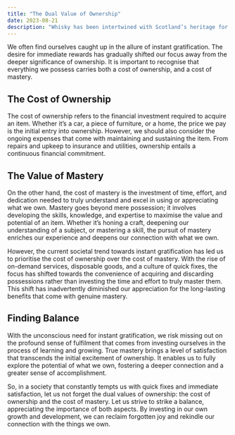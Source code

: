 ```yaml
---
title: "The Dual Value of Ownership"
date: 2023-08-21
description: "Whisky has been intertwined with Scotland’s heritage for centuries, possibly brought by Christian missionary monks."
---
```


We often find ourselves caught up in the allure of instant gratification. The desire for immediate rewards has gradually shifted our focus away from the deeper significance of ownership. It is important to recognise that everything we possess carries both a cost of ownership, and a cost of mastery.

## The Cost of Ownership

The cost of ownership refers to the financial investment required to acquire an item. Whether it’s a car, a piece of furniture, or a home, the price we pay is the initial entry into ownership. However, we should also consider the ongoing expenses that come with maintaining and sustaining the item. From repairs and upkeep to insurance and utilities, ownership entails a continuous financial commitment.

## The Value of Mastery

On the other hand, the cost of mastery is the investment of time, effort, and dedication needed to truly understand and excel in using or appreciating what we own. Mastery goes beyond mere possession; it involves developing the skills, knowledge, and expertise to maximise the value and potential of an item. Whether it’s honing a craft, deepening our understanding of a subject, or mastering a skill, the pursuit of mastery enriches our experience and deepens our connection with what we own.

However, the current societal trend towards instant gratification has led us to prioritise the cost of ownership over the cost of mastery. With the rise of on-demand services, disposable goods, and a culture of quick fixes, the focus has shifted towards the convenience of acquiring and discarding possessions rather than investing the time and effort to truly master them. This shift has inadvertently diminished our appreciation for the long-lasting benefits that come with genuine mastery.

## Finding Balance

With the unconscious need for instant gratification, we risk missing out on the profound sense of fulfilment that comes from investing ourselves in the process of learning and growing. True mastery brings a level of satisfaction that transcends the initial excitement of ownership. It enables us to fully explore the potential of what we own, fostering a deeper connection and a greater sense of accomplishment.

So, in a society that constantly tempts us with quick fixes and immediate satisfaction, let us not forget the dual values of ownership: the cost of ownership and the cost of mastery. Let us strive to strike a balance, appreciating the importance of both aspects. By investing in our own growth and development, we can reclaim forgotten joy and rekindle our connection with the things we own.